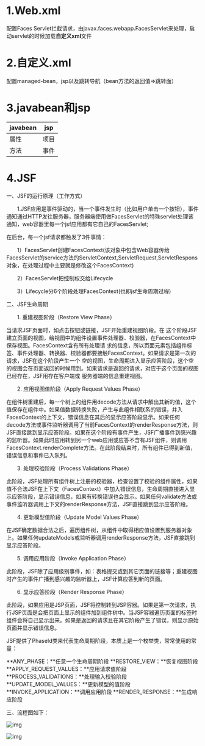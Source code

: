 # 1.Web.xml 

配置Faces Servlet拦截请求，由javax.faces.webapp.FacesServlet来处理，启动servlet的时候加载**自定义xml**文件

# 2.自定义.xml

配置managed-bean，jsp以及跳转导航（bean方法的返回值=>跳转面）

# 3.javabean和jsp

| javabean | jsp  |
| -------- | ---- |
| 属性     | 项目 |
| 方法     | 事件 |

# 4.JSF

一、JSF的运行原理（工作方式）

　　1.JSF应用是事件驱动的，当一个事件发生时（比如用户单击一个按钮），事件通知通过HTTP发往服务器，服务器端使用做FacesServlet的特殊servlet处理该通知，web容器里每一个jsf应用都有它自己的FacesServlet;

在后台，每一个jsf请求都触发了3件事情：

　　1）FacesServlet创建FacesContext(该对象中包含Web容器传给FacesServlet的service方法的ServletContext,ServletRequest,ServletRespons对象，在处理过程中主要就是修改这个FacesContext)

　　2）FacesServlet把控制权交给Lifecycle

　　3）Lifecycle分6个阶段处理FacesContext(也即jsf生命周期过程)

二、JSF生命周期

　　1. 重建视图阶段（Restore View Phase）

当请求JSF页面时，如点击按钮或链接，JSF开始重建视图阶段。在 这个阶段JSF建立页面的视图，给视图中的组件设置事件处理器、校验器，在FacesContext中保存视图。FacesContext含有所有处理请 求的信息，所以页面元素包括组件标签、事件处理器、转换器、校验器都要接触FacesContext。如果请求是第一次的请求，JSF在这个阶段产生一个 空的视图，生命周期进入显示应答阶段，这个空的视图会在页面返回的时候用到。如果请求是返回的请求，对应于这个页面的视图已经存在，JSF用存在客户端或 服务器端的信息重建视图。

　　2. 应用视图值阶段（Apply Request Values Phase）

在组件树重建后，每一个树上的组件用decode方法从请求中解出其新的值，这个值保存在组件中。如果值数据转换失败，产生与此组件相联系的错误，并入FacesContext的上下文，错误信息在其后的显示应答阶段显示。如果任何decode方法或事件监听器调用了当前FacesContext的renderResponse方法，则JSF直接跳到显示应答阶段。如果在这个阶段有事件产生，JSF广播事件到感兴趣的监听器。如果此时应用转到另一个web应用或应答不含有JSF组件，则调用FacesContext.renderComplete方法。在此阶段结束时，所有组件已得到新值，错误信息和事件已入队列。

　　3. 处理校验阶段（Process Validations Phase）

此阶段，JSF处理所有组件树上注册的校验器，检查设置了校验的组件属性，如果值不合法JSF在上下文（FacesContext）中加入错误信息，生命周期直接进入显示应答阶段，显示错误信息，如果有转换错误也会显示。如果任何validate方法或事件监听器调用上下文的renderResponse方法，JSF直接跳到显示应答阶段。

　　4. 更新模型值阶段（Update Model Values Phase）

在JSF确定数据合法之后，遍历组件树，从组件中取得相应值设置到服务器对象上。如果任何updateModels或监听器调用renderResponse方法，JSF直接跳到显示应答阶段。

　　5. 调用应用阶段（Invoke Application Phase）

此阶段，JSF除了应用级别事件，如：表格提交或到其它页面的链接等；重建视图时产生的事件广播到感兴趣的监听器上，JSF计算应答到新的页面。

　　6. 显示应答阶段（Render Response Phase）

此阶段，如果应用是JSP页面，JSF将控制转到JSP容器。如果是第一次请求，执行JSP页面是会把页面上显示的组件加到组件树中。当JSP容器遍历页面的标签时组件会将自己显示出来。如果是返回的请求且在其它阶段产生了错误，则显示原始页面并显示错误信息。

JSF提供了PhaseId类来代表生命周期阶段，本质上是一个枚举类，常常使用的常量：

**ANY_PHASE：**任意一个生命周期阶段
**RESTORE_VIEW：**恢复视图阶段
**APPLY_REQUEST_VALUES：**应用请求值阶段
**PROCESS_VALIDATIONS：**处理输入校验阶段
**UPDATE_MODEL_VALUES：**更新模型的值阶段
**INVOKE_APPLICATION：**调用应用阶段
**RENDER_RESPONSE：**生成响应阶段

三、流程图如下：

![img](https://images2018.cnblogs.com/blog/1233706/201804/1233706-20180417092201952-1270897721.png)

![img](https://images2018.cnblogs.com/blog/1233706/201804/1233706-20180417092533055-1350130118.png)